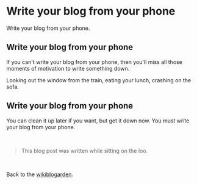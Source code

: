 # Write your blog from your phone

Write your blog from your phone.

## Write your blog from your phone

If you can't write your blog from your phone, then you'll miss all those moments of motivation to write something down.

Looking out the window from the train, eating your lunch, crashing on the sofa.

## Write your blog from your phone

You can clean it up later if you want, but get it down now. You must write your blog from your phone.

<br>

> This blog post was written while sitting on the loo.

<br>

Back to the [wikiblogarden](/wikiblogarden).
